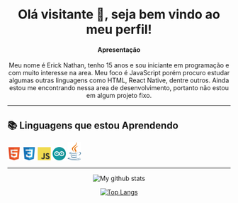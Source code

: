 <h1 align="center">Olá visitante 👋, seja bem vindo ao meu perfil!</h1>

<h4 align="center">Apresentação</h4>

<p align="center">
Meu nome é Erick Nathan, tenho 15 anos e sou iniciante em programação e com muito interesse na area. Meu foco é JavaScript porém procuro estudar algumas outras linguagens como HTML, React Native, dentre outros. Ainda estou me encontrando nessa area de desenvolvimento, portanto não estou em algum projeto fixo.
</p>

---

## 📚 Linguagens que estou Aprendendo
<img src = 'https://github.com/gustavoddainezi/gustavoddainezi/blob/master/image/html5.svg' width='30'/> <img src = 'https://github.com/gustavoddainezi/gustavoddainezi/blob/master/image/css3.svg' width='30'/> <img src = 'https://github.com/gustavoddainezi/gustavoddainezi/blob/master/image/javascript.svg' width='30'/> <img src = 'https://github.com/gustavoddainezi/gustavoddainezi/blob/master/image/arduino.png' width='30'/> <img src = 'https://github.com/gustavoddainezi/gustavoddainezi/blob/master/image/java.png' width='30'/>

---

<div align="center">

![My github stats](https://github-readme-stats.vercel.app/api?username=ErickNathan&show_icons=true&theme=dark)

[![Top Langs](https://github-readme-stats.vercel.app/api/top-langs/?username=ErickNathan&theme=dark)](https://github.com/ErickNathan/github-readme-stats)

   </div>
